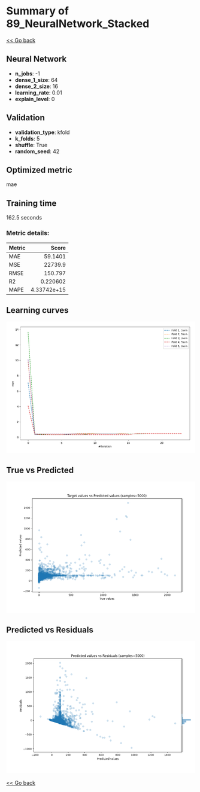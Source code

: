 # Summary of 89_NeuralNetwork_Stacked

[<< Go back](../README.md)


## Neural Network
- **n_jobs**: -1
- **dense_1_size**: 64
- **dense_2_size**: 16
- **learning_rate**: 0.01
- **explain_level**: 0

## Validation
 - **validation_type**: kfold
 - **k_folds**: 5
 - **shuffle**: True
 - **random_seed**: 42

## Optimized metric
mae

## Training time

162.5 seconds

### Metric details:
| Metric   |           Score |
|:---------|----------------:|
| MAE      |    59.1401      |
| MSE      | 22739.9         |
| RMSE     |   150.797       |
| R2       |     0.220602    |
| MAPE     |     4.33742e+15 |



## Learning curves
![Learning curves](learning_curves.png)
## True vs Predicted

![True vs Predicted](true_vs_predicted.png)


## Predicted vs Residuals

![Predicted vs Residuals](predicted_vs_residuals.png)



[<< Go back](../README.md)

